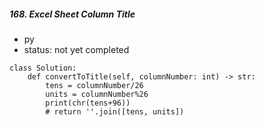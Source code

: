 ##### 168. Excel Sheet Column Title
- py
- status: not yet completed
```
class Solution:
    def convertToTitle(self, columnNumber: int) -> str:
        tens = columnNumber/26
        units = columnNumber%26
        print(chr(tens+96))
        # return ''.join([tens, units])

```
